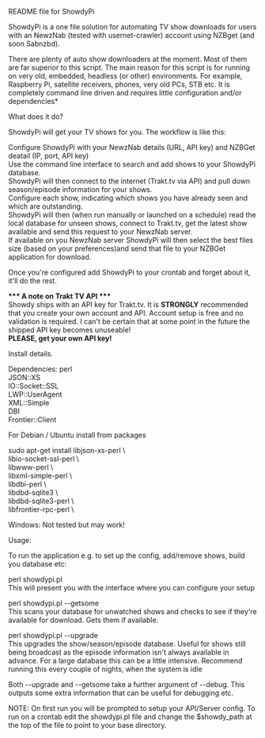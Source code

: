 README file for ShowdyPi

ShowdyPi is a one file solution for automating TV show downloads for users with an NewzNab (tested with usernet-crawler) account using NZBget (and soon Sabnzbd).

There are plenty of auto show downloaders at the moment. Most of them are far superior to this script. 
The main reason for this script is for running on very old, embedded, headless (or other) environments. For example, Raspberry Pi, satellite receivers, phones, very old PCs, STB etc. It is completely command line driven and requires little configuration and/or dependencies*

What does it do?

ShowdyPi will get your TV shows for you. The workflow is like this:

Configure ShowdyPi with your NewzNab details (URL, API key) and NZBGet deatail (IP, port, API key)  
Use the command line interface to search and add shows to your ShowdyPi database.  
ShowdyPi will then connect to the internet (Trakt.tv via API) and pull down season/episode information for your shows.  
Configure each show, indicating which shows you have already seen and which are outstanding.  
ShowdyPi will then (when run manually or launched on a schedule) read the local database for unseen shows, connect to Trakt.tv, get the latest show available and send this request to your NewzNab server.  
If available on you NewzNab server ShowdyPi will then select the best files size (based on your preferences)and send that file to your NZBGet application for download.  

Once you're configured add ShowdyPi to your crontab and forget about it, it'll do the rest.

<b>*** A note on Trakt TV API ***</b>  
Showdy ships with an API key for Trakt.tv. It is <b>STRONGLY</b> recommended that you create your own account and API. Account setup is free and no validation is required.
I can't be certain that at some point in the future the shipped API key becomes unuseable!  
<b>PLEASE, get your own API key!</b>

Install details. 

Dependencies: 
  perl   
  JSON::XS  
  IO::Socket::SSL  
  LWP::UserAgent  
  XML::Simple  
  DBI  
  Frontier::Client  

For Debian / Ubuntu install from packages

sudo apt-get install libjson-xs-perl \  
libio-socket-ssl-perl \   
libwww-perl \  
libxml-simple-perl \  
libdbi-perl  \  
libdbd-sqlite3 \  
libdbd-sqlite3-perl \  
libfrontier-rpc-perl \  

Windows: Not tested but may work!

Usage:

To run the application e.g. to set up the config, add/remove shows, build you database etc:

perl showdypi.pl  
 This will present you with the interface where you can configure your setup

perl showdypi.pl --getsome  
 This scans your database for unwatched shows and checks to see if they're available for download. Gets them if available.

perl showdypi.pl --upgrade  
 This upgrades the show/season/episode database. Useful for shows still being broadcast as the episode information isn't always available in advance. For a large database this can be a little intensive. 
Recommend running this every couple of nights, when the system is idle

Both --upgrade and --getsome take a further argument of --debug. This outputs some extra information that can be useful for debugging etc.

NOTE: On first run you will be prompted to setup your API/Server config.
To run on a crontab edit the showdypi.pl file and change the $showdy_path at the top of the file to point to your base directory. 
